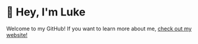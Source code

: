 <h1> 👋 Hey, I'm Luke </h1>

Welcome to my GitHub! If you want to learn more about me, <a href="https://lukemuehring.github.io">check out my website!</a>

<!--
**lukemuehring/lukemuehring** is a ✨ _special_ ✨ repository because its `README.md` (this file) appears on your GitHub profile.

Here are some ideas to get you started:

- 🔭 I’m currently working on ...
- 🌱 I’m currently learning ...
- 👯 I’m looking to collaborate on ...
- 🤔 I’m looking for help with ...
- 💬 Ask me about ...
- 📫 How to reach me: ...
- 😄 Pronouns: ...
- ⚡ Fun fact: ...
-->
